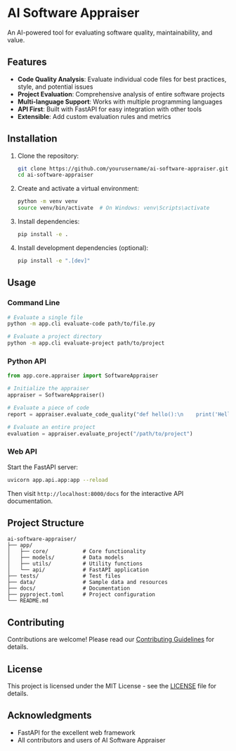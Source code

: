 # AI Software Appraiser

An AI-powered tool for evaluating software quality, maintainability, and value.

## Features

- **Code Quality Analysis**: Evaluate individual code files for best practices, style, and potential issues
- **Project Evaluation**: Comprehensive analysis of entire software projects
- **Multi-language Support**: Works with multiple programming languages
- **API First**: Built with FastAPI for easy integration with other tools
- **Extensible**: Add custom evaluation rules and metrics

## Installation

1. Clone the repository:
   ```bash
   git clone https://github.com/yourusername/ai-software-appraiser.git
   cd ai-software-appraiser
   ```

2. Create and activate a virtual environment:
   ```bash
   python -m venv venv
   source venv/bin/activate  # On Windows: venv\Scripts\activate
   ```

3. Install dependencies:
   ```bash
   pip install -e .
   ```

4. Install development dependencies (optional):
   ```bash
   pip install -e ".[dev]"
   ```

## Usage

### Command Line

```bash
# Evaluate a single file
python -m app.cli evaluate-code path/to/file.py

# Evaluate a project directory
python -m app.cli evaluate-project path/to/project
```

### Python API

```python
from app.core.appraiser import SoftwareAppraiser

# Initialize the appraiser
appraiser = SoftwareAppraiser()

# Evaluate a piece of code
report = appraiser.evaluate_code_quality("def hello():\n    print('Hello, World!')")

# Evaluate an entire project
evaluation = appraiser.evaluate_project("/path/to/project")
```

### Web API

Start the FastAPI server:

```bash
uvicorn app.api.app:app --reload
```

Then visit `http://localhost:8000/docs` for the interactive API documentation.

## Project Structure

```
ai-software-appraiser/
├── app/
│   ├── core/           # Core functionality
│   ├── models/         # Data models
│   ├── utils/          # Utility functions
│   └── api/            # FastAPI application
├── tests/              # Test files
├── data/               # Sample data and resources
├── docs/               # Documentation
├── pyproject.toml      # Project configuration
└── README.md
```

## Contributing

Contributions are welcome! Please read our [Contributing Guidelines](CONTRIBUTING.md) for details.

## License

This project is licensed under the MIT License - see the [LICENSE](LICENSE) file for details.

## Acknowledgments

- FastAPI for the excellent web framework
- All contributors and users of AI Software Appraiser
